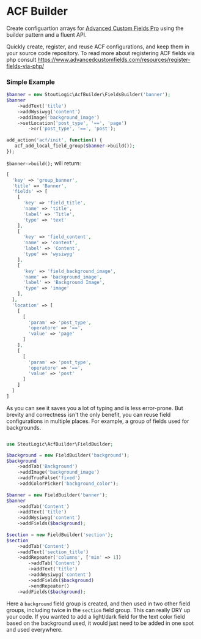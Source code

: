 # ACF Builder
Create configuartion arrays for [Advanced Custom Fields Pro](https://www.advancedcustomfields.com/pro/) using the builder pattern and a fluent API.

Quickly create, register, and reuse ACF configurations, and keep them in your source code repository. To read more about registering ACF fields via php consult https://www.advancedcustomfields.com/resources/register-fields-via-php/

### Simple Example
```php
$banner = new StoutLogic\AcfBuilder\FieldsBuilder('banner');
$banner
    ->addText('title')
    ->addWysiwyg('content')
    ->addImage('background_image')
    ->setLocation('post_type', '==', 'page')
        ->or('post_type', '==', 'post');
       
add_action('acf/init', function() {
   acf_add_local_field_group($banner->build());
});
```

`$banner->build();` will return:
```php
[
  'key' => 'group_banner',
  'title' => 'Banner',
  'fields' => [
    [
      'key' => 'field_title',
      'name' => 'title',
      'label' => 'Title',
      'type' => 'text'
    ],
    [
      'key' => 'field_content',
      'name' => 'content',
      'label' => 'Content',
      'type' => 'wysiwyg'
    ],
    [
      'key' => 'field_background_image',
      'name' => 'background_image',
      'label' => 'Background Image',
      'type' => 'image'
    ],
  ],
  'location' => [
    [
      [
        'param' => 'post_type',
        'operatore' => '==',
        'value' => 'page'
      ]
    ],
    [
      [
        'param' => 'post_type',
        'operatore' => '==',
        'value' => 'post'
      ]
    ]
  ]
]
```

As you can see it saves you a lot of typing and is less error-prone. But brevity and correctness isn't the only benefit, you can reuse field configurations in multiple places. For example, a group of fields used for backgrounds.

```php

use StoutLogic\AcfBuilder\FieldBuilder;

$background = new FieldBuilder('background');
$background
    ->addTab('Background')
    ->addImage('background_image')
    ->addTrueFalse('fixed')
    ->addColorPicker('background_color');
           
$banner = new FieldBuilder('banner');
$banner
    ->addTab('Content')
    ->addText('title')
    ->addWysiwyg('content')
    ->addFields($background);
           
$section = new FieldBuilder('section');
$section
    ->addTab('Content')
    ->addText('section_title')
    ->addRepeater('columns', ['min' => 1])
        ->addTab('Content')
        ->addText('title')
        ->addWysiwyg('content')
        ->addFields($background)
        ->endRepeater()
    ->addFields($background);
```

Here a `background` field group is created, and then used in two other field groups, including twice in the `section` field group. This can really DRY up your code. If you wanted to add a light/dark field for the text color field based on the background used, it would just need to be added in one spot and used everywhere.
